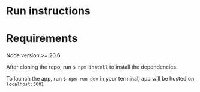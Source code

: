 # Run instructions

# Requirements
Node version >= 20.6

After cloning the repo, run `$ npm install` to install the dependencies.

To launch the app, run `$ npm run dev` in your terminal, app will be hosted on `localhost:3001`
